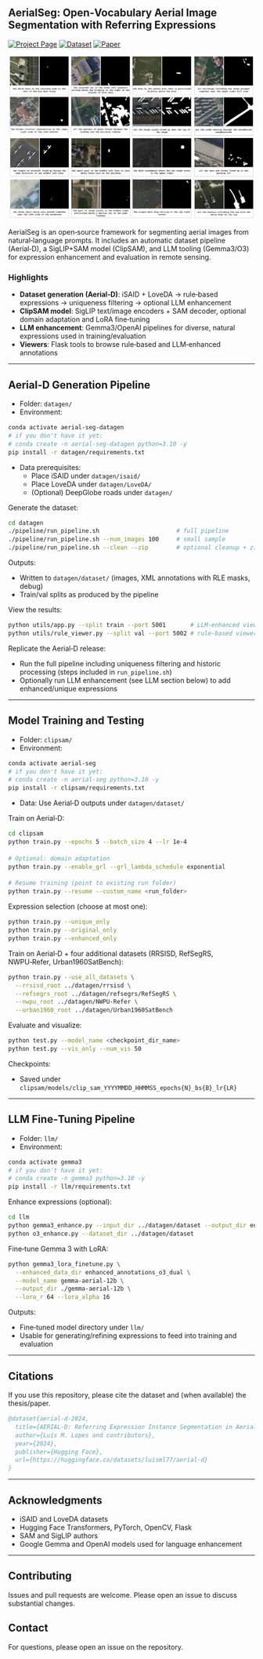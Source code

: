## AerialSeg: Open‑Vocabulary Aerial Image Segmentation with Referring Expressions

[![Project Page](https://img.shields.io/badge/Project%20Page-visit-blue)](https://luispl77.github.io/aerialseg)
[![Dataset](https://img.shields.io/badge/Dataset-HuggingFace-orange)](https://huggingface.co/datasets/luisml77/aerial-d)
[![Paper](https://img.shields.io/badge/Paper-Coming%20Soon-lightgrey)](#)

![AerialSeg dataset example](docs/dataset.png)

AerialSeg is an open‑source framework for segmenting aerial images from natural‑language prompts. It includes an automatic dataset pipeline (Aerial‑D), a SigLIP+SAM model (ClipSAM), and LLM tooling (Gemma3/O3) for expression enhancement and evaluation in remote sensing.

### Highlights
- **Dataset generation (Aerial‑D)**: iSAID + LoveDA → rule‑based expressions → uniqueness filtering → optional LLM enhancement
- **ClipSAM model**: SigLIP text/image encoders + SAM decoder, optional domain adaptation and LoRA fine‑tuning
- **LLM enhancement**: Gemma3/OpenAI pipelines for diverse, natural expressions used in training/evaluation
- **Viewers**: Flask tools to browse rule‑based and LLM‑enhanced annotations

---

## Aerial‑D Generation Pipeline

- Folder: `datagen/`
- Environment:
```bash
conda activate aerial-seg-datagen
# if you don't have it yet:
# conda create -n aerial-seg-datagen python=3.10 -y
pip install -r datagen/requirements.txt
```
- Data prerequisites:
  - Place iSAID under `datagen/isaid/`
  - Place LoveDA under `datagen/LoveDA/`
  - (Optional) DeepGlobe roads under `datagen/`

Generate the dataset:
```bash
cd datagen
./pipeline/run_pipeline.sh                      # full pipeline
./pipeline/run_pipeline.sh --num_images 100     # small sample
./pipeline/run_pipeline.sh --clean --zip        # optional cleanup + zip
```

Outputs:
- Written to `datagen/dataset/` (images, XML annotations with RLE masks, debug)
- Train/val splits as produced by the pipeline

View the results:
```bash
python utils/app.py --split train --port 5001       # LLM‑enhanced viewer
python utils/rule_viewer.py --split val --port 5002 # rule‑based viewer
```

Replicate the Aerial‑D release:
- Run the full pipeline including uniqueness filtering and historic processing (steps included in `run_pipeline.sh`)
- Optionally run LLM enhancement (see LLM section below) to add enhanced/unique expressions

---

## Model Training and Testing

- Folder: `clipsam/`
- Environment:
```bash
conda activate aerial-seg
# if you don't have it yet:
# conda create -n aerial-seg python=3.10 -y
pip install -r clipsam/requirements.txt
```
- Data: Use Aerial‑D outputs under `datagen/dataset/`

Train on Aerial‑D:
```bash
cd clipsam
python train.py --epochs 5 --batch_size 4 --lr 1e-4

# Optional: domain adaptation
python train.py --enable_grl --grl_lambda_schedule exponential

# Resume training (point to existing run folder)
python train.py --resume --custom_name <run_folder>
```

Expression selection (choose at most one):
```bash
python train.py --unique_only
python train.py --original_only
python train.py --enhanced_only
```

Train on Aerial‑D + four additional datasets (RRSISD, RefSegRS, NWPU‑Refer, Urban1960SatBench):
```bash
python train.py --use_all_datasets \
  --rrsisd_root ../datagen/rrsisd \
  --refsegrs_root ../datagen/refsegrs/RefSegRS \
  --nwpu_root ../datagen/NWPU-Refer \
  --urban1960_root ../datagen/Urban1960SatBench
```

Evaluate and visualize:
```bash
python test.py --model_name <checkpoint_dir_name>
python test.py --vis_only --num_vis 50
```

Checkpoints:
- Saved under `clipsam/models/clip_sam_YYYYMMDD_HHMMSS_epochs{N}_bs{B}_lr{LR}`

---

## LLM Fine‑Tuning Pipeline

- Folder: `llm/`
- Environment:
```bash
conda activate gemma3
# if you don't have it yet:
# conda create -n gemma3 python=3.10 -y
pip install -r llm/requirements.txt
```

Enhance expressions (optional):
```bash
cd llm
python gemma3_enhance.py --input_dir ../datagen/dataset --output_dir enhanced_output
python o3_enhance.py --dataset_dir ../datagen/dataset
```

Fine‑tune Gemma 3 with LoRA:
```bash
python gemma3_lora_finetune.py \
  --enhanced_data_dir enhanced_annotations_o3_dual \
  --model_name gemma-aerial-12b \
  --output_dir ./gemma-aerial-12b \
  --lora_r 64 --lora_alpha 16
```

Outputs:
- Fine‑tuned model directory under `llm/`
- Usable for generating/refining expressions to feed into training and evaluation

---

## Citations
If you use this repository, please cite the dataset and (when available) the thesis/paper.

```bibtex
@dataset{aerial-d-2024,
  title={AERIAL-D: Referring Expression Instance Segmentation in Aerial Imagery},
  author={Luis M. Lopes and contributors},
  year={2024},
  publisher={Hugging Face},
  url={https://huggingface.co/datasets/luisml77/aerial-d}
}
```

---

## Acknowledgments
- iSAID and LoveDA datasets
- Hugging Face Transformers, PyTorch, OpenCV, Flask
- SAM and SigLIP authors
- Google Gemma and OpenAI models used for language enhancement

---

## Contributing
Issues and pull requests are welcome. Please open an issue to discuss substantial changes.

## Contact
For questions, please open an issue on the repository.
